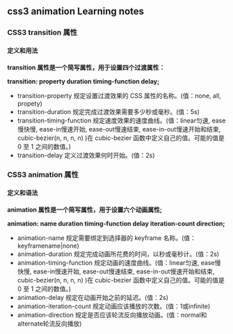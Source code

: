 ## css3 animation Learning notes

### CSS3 transition 属性

#### 定义和用法

**transition 属性是一个简写属性，用于设置四个过渡属性：**

**transition: property duration timing-function delay;**

*  transition-property    规定设置过渡效果的 CSS 属性的名称。(值：none, all, propety)
*  transition-duration    	规定完成过渡效果需要多少秒或毫秒。(值：5s)
*  transition-timing-function    	规定速度效果的速度曲线。(值：linear匀速, ease慢快慢, ease-in慢速开始, ease-out慢速结束, ease-in-out慢速开始和结束, cubic-bezier(n, n, n, n) )在 cubic-bezier 函数中定义自己的值。可能的值是 0 至 1 之间的数值。)
*  transition-delay   	定义过渡效果何时开始。(值：2s)

### CSS3 animation 属性

#### 定义和语法

**animation 属性是一个简写属性，用于设置六个动画属性;**

**animation: name duration timing-function delay iteration-count direction;**

* animation-name    规定需要绑定到选择器的 keyframe 名称。(值：keyframename|none)
* animation-duration    规定完成动画所花费的时间，以秒或毫秒计。(值：2s)
* animation-timing-function    规定动画的速度曲线。(值：linear匀速, ease慢快慢, ease-in慢速开始, ease-out慢速结束, ease-in-out慢速开始和结束, cubic-bezier(n, n, n, n) )在 cubic-bezier 函数中定义自己的值。可能的值是 0 至 1 之间的数值。)
* animation-delay    规定在动画开始之前的延迟。(值：2s)
* animation-iteration-count    规定动画应该播放的次数。(值：1或infinite)
* animation-direction     规定是否应该轮流反向播放动画。(值：normal和alternate轮流反向播放)


